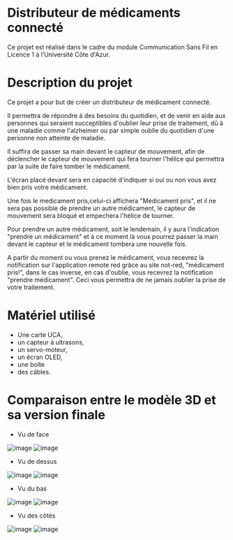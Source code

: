 # Distributeur de médicaments connecté
Ce projet est réalisé dans le cadre du module Communication Sans Fil en Licence 1 à l’Université Côte d'Azur.

# Description du projet
Ce projet a pour but de créer un distributeur de médicament connecté.

Il permettra de répondre à des besoins du quotidien, et de venir en aide aux personnes qui seraient succeptibles d'oublier leur prise de traitement, dû à une maladie comme l'alzheimer ou par simple oublie du quotidien d'une personne non atteinte de maladie.

Il suffira de passer sa main devant le capteur de mouvement, afin de déclencher le capteur de mouvement qui fera tourner l'hélice qui permettra par la suite de faire tomber le médicament.

L'écran placé devant sera en capacité d'indiquer si oui ou non vous avez bien pris votre médicament.

Une fois le medicament pris,celui-ci affichera "Médicament pris", et il ne sera pas possible de prendre un autre médicament, le capteur de mouvement sera bloqué et empechera l'hélice de tourner.

Pour prendre un autre médicament, soit le lendemain, il y aura l'indication "prendre un médicament" et à ce moment là vous pourrez passer la main devant le capteur et le médicament tombera une nouvelle fois.

A partir du moment ou vous prenez le médicament, vous recevrez la notification sur l'application remote red grâce au site not-red, "médicament pris!", dans le cas inverse, en cas d'oublie, vous recevrez la notification "prendre médicament".
Ceci vous permettra de ne jamais oublier la prise de votre traitement.


# Matériel utilisé 
* Une carte UCA,
* un capteur à ultrasons, 
* un servo-moteur, 
* un écran OLED, 
* une boîte  
* des câbles.


# Comparaison entre le modèle 3D et sa version finale 

* Vu de face

![image](https://user-images.githubusercontent.com/104845037/170875931-4146b889-df02-4898-8e0f-9cae5e42c2b5.png) ![image](https://user-images.githubusercontent.com/104845037/170876566-426b8353-b36c-446a-91f4-6c9fc3d9d0ab.png)

* Vu de dessus

![image](https://user-images.githubusercontent.com/104845037/170876096-9b9e09b3-c355-4f06-b1bc-2f2202a10da1.png) ![image](https://user-images.githubusercontent.com/104845037/170876817-8edcc26e-6f6b-4cc2-b0c8-afe25beb050f.png)

* Vu du bas

![image](https://user-images.githubusercontent.com/104845037/170877178-72758f7a-f404-4241-90ea-f4839f117838.png) ![image](https://user-images.githubusercontent.com/104845037/170877392-13727c25-41a0-4111-9bde-60b4addcfcf8.png)

* Vu des côtés

![image](https://user-images.githubusercontent.com/104845037/170877798-dbb60671-f966-44a4-8b37-597c5a489424.png) ![image](https://user-images.githubusercontent.com/104845037/170877749-db78f856-1291-413d-abbb-f5ae40476f54.png)


